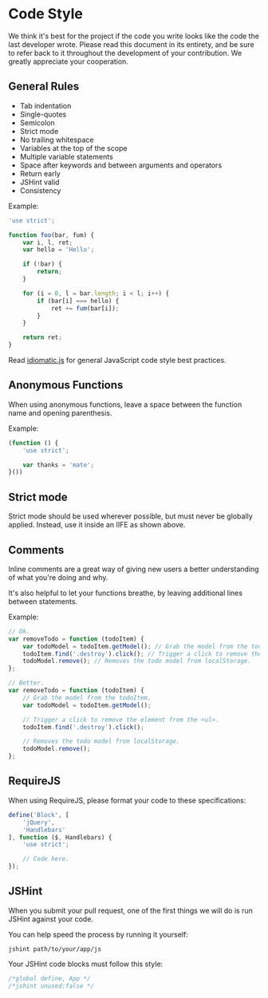 # Code Style

We think it's best for the project if the code you write looks like the code the last developer wrote. Please read this document in its entirety, and be sure to refer back to it throughout the development of your contribution. We greatly appreciate your cooperation.


## General Rules

- Tab indentation
- Single-quotes
- Semicolon
- Strict mode
- No trailing whitespace
- Variables at the top of the scope
- Multiple variable statements
- Space after keywords and between arguments and operators
- Return early
- JSHint valid
- Consistency

Example:

```js
'use strict';

function foo(bar, fum) {
	var i, l, ret;
	var hello = 'Hello';

	if (!bar) {
		return;
	}

	for (i = 0, l = bar.length; i < l; i++) {
		if (bar[i] === hello) {
			ret += fum(bar[i]);
		}
	}

	return ret;
}
```

Read [idiomatic.js](https://github.com/rwldrn/idiomatic.js) for general JavaScript code style best practices.


## Anonymous Functions

When using anonymous functions, leave a space between the function name and opening parenthesis.

Example:

```js
(function () {
	'use strict';

	var thanks = 'mate';
}())
```

## Strict mode

Strict mode should be used wherever possible, but must never be globally
applied. Instead, use it inside an IIFE as shown above.


## Comments

Inline comments are a great way of giving new users a better understanding of what you're doing and why.

It's also helpful to let your functions breathe, by leaving additional lines between statements.

Example:

```js
// Ok.
var removeTodo = function (todoItem) {
	var todoModel = todoItem.getModel(); // Grab the model from the todoItem.
	todoItem.find('.destroy').click(); // Trigger a click to remove the element from the <ul>.
	todoModel.remove(); // Removes the todo model from localStorage.
};

// Better.
var removeTodo = function (todoItem) {
	// Grab the model from the todoItem.
	var todoModel = todoItem.getModel();

	// Trigger a click to remove the element from the <ul>.
	todoItem.find('.destroy').click();

	// Removes the todo model from localStorage.
	todoModel.remove();
};
```

## RequireJS

When using RequireJS, please format your code to these specifications:

```js
define('Block', [
	'jQuery',
	'Handlebars'
], function ($, Handlebars) {
	'use strict';

	// Code here.
});
```

## JSHint

When you submit your pull request, one of the first things we will do is run JSHint against your code.

You can help speed the process by running it yourself:

```
jshint path/to/your/app/js
```

Your JSHint code blocks must follow this style:

```js
/*global define, App */
/*jshint unused:false */
```
